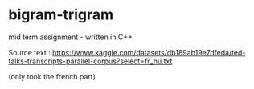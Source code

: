 # bigram-trigram
mid term assignment - written in C++


Source text : https://www.kaggle.com/datasets/db189ab19e7dfeda/ted-talks-transcripts-parallel-corpus?select=fr_hu.txt

(only took the french part)